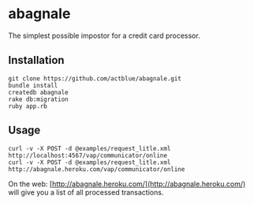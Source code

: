 # abagnale

The simplest possible impostor for a credit card processor.

## Installation

    git clone https://github.com/actblue/abagnale.git
    bundle install
    createdb abagnale
    rake db:migration
    ruby app.rb

## Usage

    curl -v -X POST -d @examples/request_litle.xml http://localhost:4567/vap/communicator/online
    curl -v -X POST -d @examples/request_litle.xml http://abagnale.heroku.com/vap/communicator/online

On the web: [http://abagnale.heroku.com/](http://abagnale.heroku.com/) will give you a list of all processed transactions.
